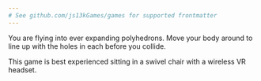 ```yaml
---
# See github.com/js13kGames/games for supported frontmatter
---
```

You are flying into ever expanding polyhedrons. Move your body around to line up with the holes in each before you collide.

This game is best experienced sitting in a swivel chair with a wireless VR headset.